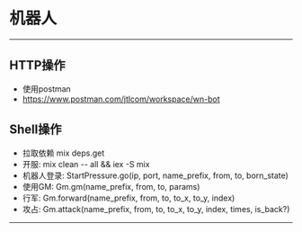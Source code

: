 # 机器人

--- 

## HTTP操作

- 使用postman
- https://www.postman.com/jtlcom/workspace/wn-bot

## Shell操作

- 拉取依赖 mix deps.get
- 开服: mix clean -- all && iex -S mix
- 机器人登录: StartPressure.go(ip, port, name_prefix, from, to, born_state)
- 使用GM: Gm.gm(name_prefix, from, to, params)
- 行军: Gm.forward(name_prefix, from, to, to_x, to_y, index)
- 攻占: Gm.attack(name_prefix, from, to, to_x, to_y, index, times, is_back?)

---
